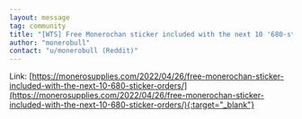 ```yaml
---
layout: message
tag: community
title: "[WTS] Free Monerochan sticker included with the next 10 '680-sticker' orders"
author: "monerobull"	
contact: "u/monerobull (Reddit)"
---
```


Link: [https://monerosupplies.com/2022/04/26/free-monerochan-sticker-included-with-the-next-10-680-sticker-orders/](https://monerosupplies.com/2022/04/26/free-monerochan-sticker-included-with-the-next-10-680-sticker-orders/){:target="_blank"}
